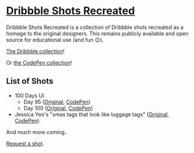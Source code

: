 # [Dribbble Shots Recreated](https://dribbble.com/nicknish/buckets/337540-Dribbble-Shots-Recreated)
Dribbble Shots Recreated is a collection of Dribbble shots recreated as a homage to the original designers. This remains publicly available and open source for educational use (and fun 😉).

[The Dribbble collection](https://dribbble.com/nicknish/buckets/337540-Dribbble-Shots-Recreated)!

Or [the CodePen collection](http://codepen.io/collection/DwkkWW/)!

## List of Shots
* 100 Days UI
    - Day 95 ([Original](https://dribbble.com/shots/2271565-Day-095-Time-is-Money), [CodePen](http://codepen.io/nicknish/full/WroXeq/))
    - Day 100 ([Original](https://dribbble.com/shots/2278808-Day-100-Congratulations-Card), [CodePen](http://codepen.io/nicknish/full/RrGrmZ/))
* Jessica Yeo's "xmas tags that look like luggage tags" ([Original](https://dribbble.com/shots/806609-xmas-tags-that-look-like-luggage-tags), [CodePen](http://codepen.io/nicknish/full/eJmgVJ/))

And much more coming..

[Request a shot](mailto:nick@nicknish.co).
